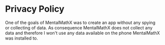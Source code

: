 Privacy Policy
==============================================
One of the goals of MentalMathX was to create an app without any spying or collecting of data. As consequence MentalMathX does not collect any data and therefore I won't use any data available on the phone MentalMathX was installed to.